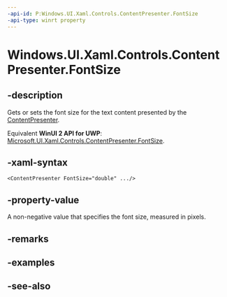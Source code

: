 ```yaml
---
-api-id: P:Windows.UI.Xaml.Controls.ContentPresenter.FontSize
-api-type: winrt property
---
```


<!-- Property syntax
public double FontSize { get;  set; }
-->

# Windows.UI.Xaml.Controls.ContentPresenter.FontSize

## -description
Gets or sets the font size for the text content presented by the [ContentPresenter](contentpresenter.md).

Equivalent **WinUI 2 API for UWP**: [Microsoft.UI.Xaml.Controls.ContentPresenter.FontSize](/windows/winui/api/microsoft.ui.xaml.controls.contentpresenter.fontsize).

## -xaml-syntax
```xaml
<ContentPresenter FontSize="double" .../>
```


## -property-value
A non-negative value that specifies the font size, measured in pixels.

## -remarks

## -examples

## -see-also
